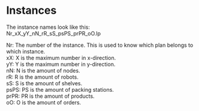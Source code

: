 # Instances

The instance names look like this:  
Nr_xX_yY_nN_rR_sS_psPS_prPR_oO.lp  
  
  
Nr: The number of the instance. This is used to know which plan belongs to which instance.  
xX:     X is the maximum number in x-direction.  
yY:     Y is the maximum number in y-direction.  
nN:     N is the amount of nodes.  
rR:     R is the amount of robots.  
sS:     S is the amount of shelves.  
psPS:   PS is the amount of packing stations.  
prPR:   PR is the amount of products.  
oO:     O is the amount of orders.  
